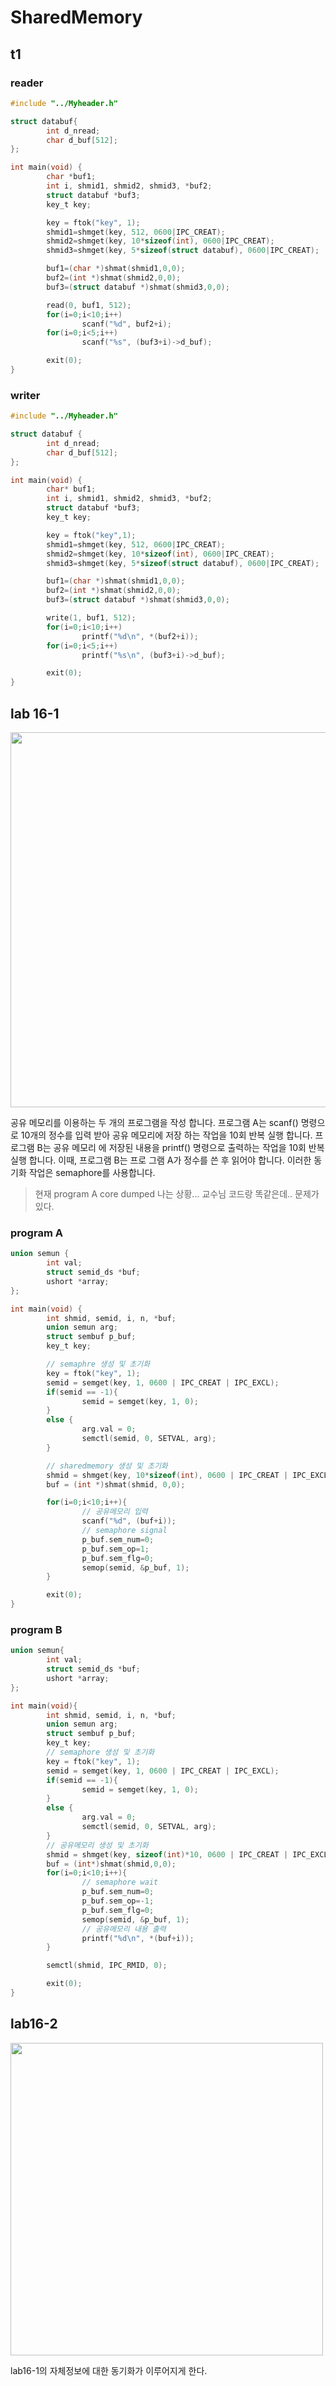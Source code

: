 # SharedMemory
## t1

### reader

```c
#include "../Myheader.h"

struct databuf{
        int d_nread;
        char d_buf[512];
};

int main(void) {
        char *buf1;
        int i, shmid1, shmid2, shmid3, *buf2;
        struct databuf *buf3;
        key_t key;

        key = ftok("key", 1);
        shmid1=shmget(key, 512, 0600|IPC_CREAT);
        shmid2=shmget(key, 10*sizeof(int), 0600|IPC_CREAT);
        shmid3=shmget(key, 5*sizeof(struct databuf), 0600|IPC_CREAT);

        buf1=(char *)shmat(shmid1,0,0);
        buf2=(int *)shmat(shmid2,0,0);
        buf3=(struct databuf *)shmat(shmid3,0,0);

        read(0, buf1, 512);
        for(i=0;i<10;i++)
                scanf("%d", buf2+i);
        for(i=0;i<5;i++)
                scanf("%s", (buf3+i)->d_buf);

        exit(0);
}
```

### writer

```c
#include "../Myheader.h"

struct databuf {
        int d_nread;
        char d_buf[512];
};

int main(void) {
        char* buf1;
        int i, shmid1, shmid2, shmid3, *buf2;
        struct databuf *buf3;
        key_t key;

        key = ftok("key",1);
        shmid1=shmget(key, 512, 0600|IPC_CREAT);
        shmid2=shmget(key, 10*sizeof(int), 0600|IPC_CREAT);
        shmid3=shmget(key, 5*sizeof(struct databuf), 0600|IPC_CREAT);

        buf1=(char *)shmat(shmid1,0,0);
        buf2=(int *)shmat(shmid2,0,0);
        buf3=(struct databuf *)shmat(shmid3,0,0);

        write(1, buf1, 512);
        for(i=0;i<10;i++)
                printf("%d\n", *(buf2+i));
        for(i=0;i<5;i++)
                printf("%s\n", (buf3+i)->d_buf);

        exit(0);
}
```

## lab 16-1

<img src="https://lh3.googleusercontent.com/Nkm20Jn9Wfe8H2cmY-sKd98gHcJExH0VF1IheL8p06T2arxOFW_JW-BVK2Q9zVUkH0BDR48ahgcHspnhzVAEOH_ux3QZkm9_pV3J3mMB30kXYqG_0OnvKrDMcCSwqOdUdvwwyKBMLSJhskNx8QdMq5kc5-pDk2wChf-iJSPcQFppal8FsTxZaUJxjhTOOonzFjghrXYJPr4peU2jyIUgy363jb6VY3XlH1BK1SV4olOzvL5fzQdSRUsFQHuhkhBlJPMhKeWYhcdbI74MyyRdypBflRrGIQcwvzAvPEf8X1K2G2TLOVxJDWEDYqcX7s99Fqk0yjiPN0YjYyHp5HCAHGTyoujZXNwemHpKuw84j-R2BDqDVVrIf_NYlFWRNuEUsa721WtFeAyMoJejPjyHCRICg4lTmQST6JJ2coiSMEuEyo0NxECqnoQS-tJQQIFcfnSkCOjyfkxOgWoQaw9RwkQEN77Ck1HmmhtJ69utR64TZTun6_zMImAZ1AlF-GqOSwGIHmR7Uaq2G0wo9lY5-j-DcsccBnTe5nUkOQsvrlgEuFTOLPj44T7vjecNIAgscp766GU8g-sVSjoe7-YD8x-RTpPpUbcgGSM0vznyW_2HEnvDFSoVwT-jcmtXL3_2Aq7JOSMj5_XS2hjESLy-gyJi3yR_uryBaO4ffzOprHJyohNt3voBMmuUs3ObT2-4cNef3jnM2cKjlJ1QFZu9pwbavIlATVCgF_xhn75sSNQ4vNuW=w1134-h943-no" width=600px/>

공유 메모리를 이용하는 두 개의 프로그램을 작성 합니다. 프로그램 A는 scanf() 명령으로 10개의 정수를 입력 받아 공유 메모리에 저장 하는 작업을 10회 반복 실행 합니다. 프로그램 B는 공유 메모리 에 저장된 내용을 printf() 명령으로 출력하는 작업을 10회 반복 실행 합니다. 이때, 프로그램 B는 프로 그램 A가 정수를 쓴 후 읽어야 합니다. 이러한 동기화 작업은 semaphore를 사용합니다.

> 현재 program A core dumped 나는 상황... 교수님 코드랑 똑같은데.. 문제가 있다.

### program A

```c
union semun {
        int val;
        struct semid_ds *buf;
        ushort *array;
};

int main(void) {
        int shmid, semid, i, n, *buf;
        union semun arg;
        struct sembuf p_buf;
        key_t key;

        // semaphre 생성 및 초기화
        key = ftok("key", 1);
        semid = semget(key, 1, 0600 | IPC_CREAT | IPC_EXCL);
        if(semid == -1){
                semid = semget(key, 1, 0);
        }
        else {
                arg.val = 0;
                semctl(semid, 0, SETVAL, arg);
        }

        // sharedmemory 생성 및 초기화
        shmid = shmget(key, 10*sizeof(int), 0600 | IPC_CREAT | IPC_EXCL);
        buf = (int *)shmat(shmid, 0,0);

        for(i=0;i<10;i++){
                // 공유메모리 입력
                scanf("%d", (buf+i));
                // semaphore signal
                p_buf.sem_num=0;
                p_buf.sem_op=1;
                p_buf.sem_flg=0;
                semop(semid, &p_buf, 1);
        }

        exit(0);
}
```
### program B

```c
union semun{
        int val;
        struct semid_ds *buf;
        ushort *array;
};

int main(void){
        int shmid, semid, i, n, *buf;
        union semun arg;
        struct sembuf p_buf;
        key_t key;
        // semaphore 생성 및 초기화
        key = ftok("key", 1);
        semid = semget(key, 1, 0600 | IPC_CREAT | IPC_EXCL);
        if(semid == -1){
                semid = semget(key, 1, 0);
        }
        else {
                arg.val = 0;
                semctl(semid, 0, SETVAL, arg);
        }
        // 공유메모리 생성 및 초기화
        shmid = shmget(key, sizeof(int)*10, 0600 | IPC_CREAT | IPC_EXCL);
        buf = (int*)shmat(shmid,0,0);
        for(i=0;i<10;i++){
                // semaphore wait
                p_buf.sem_num=0;
                p_buf.sem_op=-1;
                p_buf.sem_flg=0;
                semop(semid, &p_buf, 1);
                // 공유메모리 내용 출력
                printf("%d\n", *(buf+i));
        }

        semctl(shmid, IPC_RMID, 0);

        exit(0);
}
```

## lab16-2

<img src="https://lh3.googleusercontent.com/o5sHh9a5eitIbW1QP1FRFnH8Tx4GfOT66z686fnBzi956yjSOObuYe3BcVSj1DuW4sNb-ClZonErmYZQc8mgUSNKooXGpWAPDUdb26l5fXl3MIiFEXE-DzKQab99kHJAkgbHA29sKvOzxkiANaHWNDJVPFc1XdFouFZ1t7-qpVKoavdP48FgtkIRIxLGS4opwHcPiffpZJkCe7lea3kprgjc3iRPYih2SYcGiAN0AHpmbJ-IEYzwBnue44mXwllhgPbJI-vCOos7X5ae6L96VjTGS5g4plwOzoaqiema9wAsQ3rtgWk3EKGCMOZoD9wblrdvqPyXIlYhJPConE6JSbsjzOl1xG3A6Vi8ewVrNCbqYbwTXC9d4uXrknm9M1SlHYlX7hkZAZ6ZnUU1PjZuG3BtIHAZsEQCTLQTqRi6RwLszENVCnZfJ6j6C0vnSIvb50lhDGmqPY7Cxh6j2po9KHS1BbZoGtCDnuEysXGlIg4qIfxxgEEoymgdcjsxtP-2gDnUggVA0oBq0ijlCpsJlg5HeRYRAk8NJ-yV8z3nIjpMuzeRVA3AHeX06acu73wTDWGu5kbDjq-E-cPPHygojsVwJGrXksdRTyYKXvPfnAJQ9n53utYzszvHS6c_Pg5HDa1gnlTcbzaljArKHNLm4UT9_56xPxxO8ntDz9wzO6-P5CVPToqIQuNKp1BPnuf82bMdoydkH81gP8nKk3jC_Uqj0-Gc5lTiYUdmHScJjmPQRhkD=w1498-h608-no" width=500px/> 

lab16-1의 자체정보에 대한 동기화가 이루어지게 한다.


<!--stackedit_data:
eyJoaXN0b3J5IjpbLTE2MjU3OTQ0NDZdfQ==
-->
